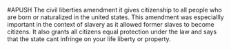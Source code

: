 #APUSH
The civil liberties amendment it gives citizenship to all people who are born or naturalized in the united states. This amendment was especiallly important in the context of slavery as it allowed former slaves to become citizens. It also grants all citizens equal protection under the law and says that the state cant infringe on your life liberty or property.